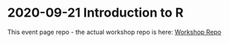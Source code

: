# 2020-09-21 Introduction to R 

This event page repo - the actual workshop repo is here: [Workshop Repo](https://MQ-software-carpentry.github.com/MQ-software-carpentry/2020-09-21-intro-to-r-workshop)
